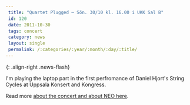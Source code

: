 ```yaml
---
 title: "Quartet Plugged – Sön. 30/10 kl. 16.00 i UKK Sal B"
 id: 120
 date: 2011-10-30
 tags: concert
 category: news
 layout: single
 permalink: /:categories/:year/:month/:day/:title/
---
```

![image-right](/assets/images/spacer.gif){: .align-right .news-flash}

I'm playing the laptop part in the first perfromance of Daniel Hjort's String Cycles at Uppsala Konsert and Kongress.
</p>
<p>Read more <a href="http://www.neokultur.se/quartet-plugged/">about the concert and about NEO here</a>.

